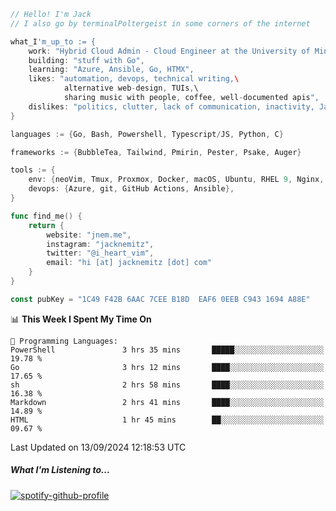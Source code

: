```go
// Hello! I'm Jack
// I also go by terminalPoltergeist in some corners of the internet

what_I'm_up_to := {
    work: "Hybrid Cloud Admin - Cloud Engineer at the University of Minnesota",
    building: "stuff with Go",
    learning: "Azure, Ansible, Go, HTMX",
    likes: "automation, devops, technical writing,\
            alternative web-design, TUIs,\
            sharing music with people, coffee, well-documented apis",
    dislikes: "politics, clutter, lack of communication, inactivity, Java",
}

languages := {Go, Bash, Powershell, Typescript/JS, Python, C}

frameworks := {BubbleTea, Tailwind, Pmirin, Pester, Psake, Auger}

tools := {
    env: {neoVim, Tmux, Proxmox, Docker, macOS, Ubuntu, RHEL 9, Nginx, DigitalOcean, Cloudflare},
    devops: {Azure, git, GitHub Actions, Ansible},
}

func find_me() {
    return {
        website: "jnem.me",
        instagram: "jacknemitz",
        twitter: "@i_heart_vim",
        email: "hi [at] jacknemitz [dot] com"
    }
}

const pubKey = "1C49 F42B 6AAC 7CEE B18D  EAF6 0EEB C943 1694 A88E"
```

<!--START_SECTION:waka-->
📊 **This Week I Spent My Time On** 

```text
💬 Programming Languages: 
PowerShell               3 hrs 35 mins       █████░░░░░░░░░░░░░░░░░░░░   19.78 % 
Go                       3 hrs 12 mins       ████░░░░░░░░░░░░░░░░░░░░░   17.65 % 
sh                       2 hrs 58 mins       ████░░░░░░░░░░░░░░░░░░░░░   16.38 % 
Markdown                 2 hrs 41 mins       ████░░░░░░░░░░░░░░░░░░░░░   14.89 % 
HTML                     1 hr 45 mins        ██░░░░░░░░░░░░░░░░░░░░░░░   09.67 % 
```


 Last Updated on 13/09/2024 12:18:53 UTC
<!--END_SECTION:waka-->

##### What I'm Listening to...

[![spotify-github-profile](https://jnem.me/listening-item?maxAge=2592000)](https://jnem.me/listening)
